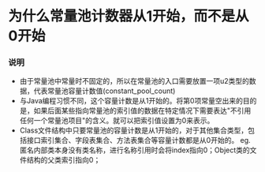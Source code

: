 # 为什么常量池计数器从1开始，而不是从0开始
### 说明
- 由于常量池中常量时不固定的，所以在常量池的入口需要放置一项u2类型的数据，代表常量池容量计数值(constant_pool_count)
- 与Java编程习惯不同，这个容量计数是从1开始的。将第0项常量空出来的目的是，如果后面某些指向常量池的索引值的数据在特定情况下需要表达"不引用任何一个常量池项目"的含义。就可以把索引值设置为0来表示。
- Class文件结构中只要常量池的容量计数是从1开始的，对于其他集合类型，包括接口索引集合、字段表集合、方法表集合等容量计数都是从0开始的。
eg.
  匿名内部类本身没有类名称，进行名称引用时会将index指向0；Object类的文件结构的父类索引指向0；
  